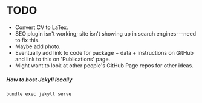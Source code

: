 # TODO
* Convert CV to LaTex.
* SEO plugin isn't working; site isn't showing up in search engines---need to fix this.
* Maybe add photo.
* Eventually add link to code for package + data + instructions on GitHub and link to this on 'Publications' page.
* Might want to look at other people's GitHub Page repos for other ideas.

##### How to host Jekyll locally
`bundle exec jekyll serve`
